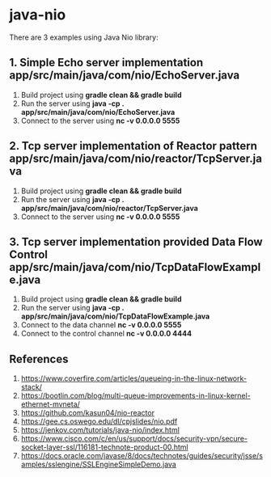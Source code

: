 # java-nio

There are 3 examples using Java Nio library:

## 1. Simple Echo server implementation app/src/main/java/com/nio/EchoServer.java
  1. Build project using **gradle clean && gradle build**
  2. Run the server using **java -cp . app/src/main/java/com/nio/EchoServer.java**
  3. Connect to the server using **nc -v 0.0.0.0 5555**

## 2. Tcp server implementation of Reactor pattern app/src/main/java/com/nio/reactor/TcpServer.java
  1. Build project using **gradle clean && gradle build**
  2. Run the server using **java -cp . app/src/main/java/com/nio/reactor/TcpServer.java**
  3. Connect to the server using **nc -v 0.0.0.0 5555**
  
## 3. Tcp server implementation provided Data Flow Control app/src/main/java/com/nio/TcpDataFlowExample.java
  1. Build project using **gradle clean && gradle build**
  2. Run the server using **java -cp . app/src/main/java/com/nio/TcpDataFlowExample.java**
  3. Connect to the data channel **nc -v 0.0.0.0 5555**
  4. Connect to the control channel **nc -v 0.0.0.0 4444**
  
## References
1. https://www.coverfire.com/articles/queueing-in-the-linux-network-stack/
2. https://bootlin.com/blog/multi-queue-improvements-in-linux-kernel-ethernet-mvneta/
3. https://github.com/kasun04/nio-reactor
4. https://gee.cs.oswego.edu/dl/cpjslides/nio.pdf
5. https://jenkov.com/tutorials/java-nio/index.html
6. https://www.cisco.com/c/en/us/support/docs/security-vpn/secure-socket-layer-ssl/116181-technote-product-00.html
7. https://docs.oracle.com/javase/8/docs/technotes/guides/security/jsse/samples/sslengine/SSLEngineSimpleDemo.java
